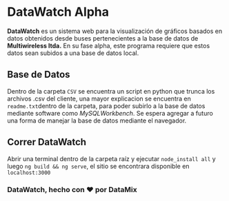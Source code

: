 # DataWatch Alpha

**DataWatch** es un sistema web para la visualización de gráficos basados en datos obtenidos desde buses pertenecientes a la base de datos de **Multiwireless ltda.** En su fase alpha, este programa requiere que estos datos sean subidos a una base de datos local.

## Base de Datos

Dentro de la carpeta `CSV` se encuentra un script en python que trunca los archivos .csv del cliente, una mayor explicacion se encuentra en `readme.txt`dentro de la carpeta, para poder subirlo a la base de datos mediante software como *MySQLWorkbench*. Se espera agregar a futuro una forma de manejar la base de datos mediante el navegador.

## Correr DataWatch

Abrir una terminal dentro de la carpeta raíz y ejecutar `node_install all` y luego `ng build && ng serve`, el sitio se encontrara disponible en `localhost:3000`

### DataWatch, hecho con ♥ por DataMix